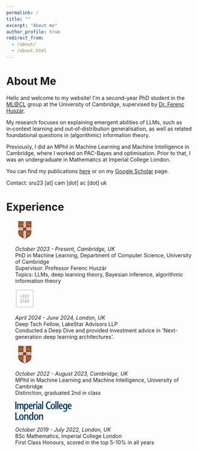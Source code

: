 ```yaml
---
permalink: /
title: ""
excerpt: "About me"
author_profile: true
redirect_from:
  - /about/
  - /about.html
---
```


<left> <h1>About Me</h1> </left>

Hello and welcome to my website! I'm a second-year PhD student in the [ML@CL](https://mlatcl.github.io/) group at the University of Cambridge, supervised by [Dr. Ferenc Huszár](https://www.cst.cam.ac.uk/people/fh277). 

My research focuses on explaining emergent abilities of LLMs, such as in‑context learning and out‑of‑distribution generalisation, as well as related foundational questions in (algorithmic) information theory. 

Previously, I did an MPhil in Machine Learning and Machine Intelligence in Cambridge, where I worked on PAC-Bayes and optimisation. Prior to that, I was an undergraduate in Mathematics at Imperial College London.

You can find my publications [here](./publications.md) or on my [Google Scholar](https://scholar.google.com/citations?user=LknnfTQAAAAJ&hl=hu) page.

Contact: sru23 [at] cam [dot] ac [dot] uk

<left> <h1>Experience</h1> </left>

<p>
<ul style="list-style-type:none;">
<li>
	<div class='timeline-item'>
		<img class='timeline-image'  src="../assets/uoc.jpeg" width="50" height="50" float="left">
		<div class='timeline-text'>
			<p>
			<i>October 2023 - Present, Cambridge, UK</i> <br/>
			PhD in Machine Learning, Department of Computer Science, University of Cambridge <br/>
			Supervisor: Professor Ferenc Huszár <br/>
			Topics: LLMs, deep learning theory, Bayesian inference, algorithmic information theory
			</p>
		</div>
	</div>
</li>
<li>
	<div class='timeline-item'>
		<img class='timeline-image' src="../assets/lakestar.jpg" width="50" height="50" float="left">
		<div class='timeline-text'>
			<p>
			<i>April 2024 - June 2024, London, UK</i> <br/>
			Deep Tech Fellow, LakeStar Advisors LLP <br/>
			Conducted a Deep Dive  and provided investment advice in 'Next-generation deep learning architectures'.
			</p>
		</div>
	</div>
</li>
<li>
	<div class='timeline-item'>
		<img  class='timeline-image' src="../assets/uoc.jpeg" width="50" height="50" float="left">
		<div class='timeline-text'>
			<p>
			<i>October 2022 - August 2023, Cambridge, UK</i> <br/>
			MPhil in Machine Learning and Machine Intelligence, University of Cambridge <br/>
      Distinction, graduated 2nd in class
			</p>
		</div>
	</div>
</li>
<li>
	<div class='timeline-item'>
		<img  class='timeline-image' src="../assets/Imperial_logo.png" width="150" height="50" float="left">
		<div class='timeline-text'>
			<p>
			<i>October 2019 - July 2022, London, UK</i> <br/>
			BSc Mathematics, Imperial College London <br/>
      First Class Honours, scored in the top 5-10% in all years
			</p>
		</div>
	</div>
</li>
</ul>

